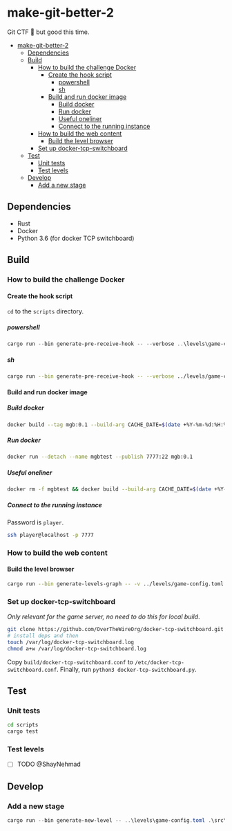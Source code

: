 # make-git-better-2

Git CTF 🚩 but good this time.

- [make-git-better-2](#make-git-better-2)
  - [Dependencies](#dependencies)
  - [Build](#build)
    - [How to build the challenge Docker](#how-to-build-the-challenge-docker)
      - [Create the hook script](#create-the-hook-script)
        - [powershell](#powershell)
        - [sh](#sh)
      - [Build and run docker image](#build-and-run-docker-image)
        - [Build docker](#build-docker)
        - [Run docker](#run-docker)
        - [Useful oneliner](#useful-oneliner)
        - [Connect to the running instance](#connect-to-the-running-instance)
    - [How to build the web content](#how-to-build-the-web-content)
      - [Build the level browser](#build-the-level-browser)
    - [Set up docker-tcp-switchboard](#set-up-docker-tcp-switchboard)
  - [Test](#test)
    - [Unit tests](#unit-tests)
    - [Test levels](#test-levels)
  - [Develop](#develop)
    - [Add a new stage](#add-a-new-stage)

## Dependencies

* Rust
* Docker
* Python 3.6 (for docker TCP switchboard)

## Build

### How to build the challenge Docker

#### Create the hook script

`cd` to the `scripts` directory.

##### powershell

```powershell
cargo run --bin generate-pre-receive-hook -- --verbose ..\levels\game-config.toml .\src\bin\templates\hook.tmpl
```

##### sh

```sh
cargo run --bin generate-pre-receive-hook -- --verbose ../levels/game-config.toml src/bin/templates/hook.tmpl
```

#### Build and run docker image

##### Build docker

```sh
docker build --tag mgb:0.1 --build-arg CACHE_DATE=$(date +%Y-%m-%d:%H:%M:%S) .
```

##### Run docker

```sh
docker run --detach --name mgbtest --publish 7777:22 mgb:0.1
```

##### Useful oneliner

```sh
docker rm -f mgbtest && docker build --build-arg CACHE_DATE=$(date +%Y-%m-%d:%H:%M:%S) --tag mgb:0.1 . && docker run --detach --name mgbtest --publish 7777:22 mgb:0.1
```

##### Connect to the running instance

Password is `player`.

```sh
ssh player@localhost -p 7777
```

### How to build the web content

#### Build the level browser

```sh
cargo run --bin generate-levels-graph -- -v ../levels/game-config.toml src/bin/templates/graph.tmpl
```

### Set up docker-tcp-switchboard

*Only relevant for the game server, no need to do this for local build*.

```sh
git clone https://github.com/OverTheWireOrg/docker-tcp-switchboard.git
# install deps and then
touch /var/log/docker-tcp-switchboard.log
chmod a+w /var/log/docker-tcp-switchboard.log
```

Copy `build/docker-tcp-switchboard.conf` to `/etc/docker-tcp-switchboard.conf`. Finally, run `python3 docker-tcp-switchboard.py`.

## Test

### Unit tests

```sh
cd scripts
cargo test
```

### Test levels

* [ ] TODO @ShayNehmad

## Develop

### Add a new stage

```powershell powershell
cargo run --bin generate-new-level -- ..\levels\game-config.toml .\src\bin\templates\level_checker.tmpl .\src\bin\templates\level_test.tmpl .\src\bin\templates\level_page.tmpl .\src\bin\resources\words_alpha.txt ..\levels\ -v
```
